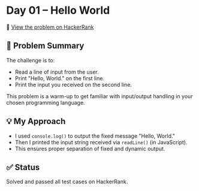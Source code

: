 # Day 01 – Hello World

🔗 [View the problem on HackerRank](https://www.hackerrank.com/challenges/30-hello-world/problem)

## 📘 Problem Summary
The challenge is to:
- Read a line of input from the user.
- Print "Hello, World." on the first line.
- Print the input you received on the second line.

This problem is a warm-up to get familiar with input/output handling in your chosen programming language.

## 💡 My Approach
- I used `console.log()` to output the fixed message "Hello, World."
- Then I printed the input string received via `readLine()` (in JavaScript).
- This ensures proper separation of fixed and dynamic output.

## ✅ Status
Solved and passed all test cases on HackerRank.